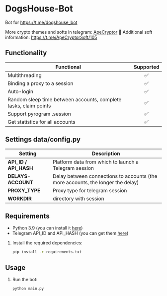 # DogsHouse-Bot
Bot for https://t.me/dogshouse_bot

More crypto themes and softs in telegram: [ApeCryptor](https://t.me/+_xCNXumUNWJkYjAy "ApeCryptor") 🦧
Additional soft information: https://t.me/ApeCryptorSoft/105

## Functionality
| Functional                                                       | Supported |
|------------------------------------------------------------------|:---------:|
| Multithreading                                                   |     ✅     |
| Binding a proxy to a session                                     |     ✅     |
| Auto-login                                                       |     ✅     |
| Random sleep time between accounts, complete tasks, claim points |     ✅     |
| Support pyrogram .session                                        |     ✅     |
| Get statistics for all accounts                                  |     ✅     |

## Settings data/config.py
| Setting                      | Description                                                                                    |
|------------------------------|------------------------------------------------------------------------------------------------|
| **API_ID / API_HASH**        | Platform data from which to launch a Telegram session                                          |
| **DELAYS-ACCOUNT**           | Delay between connections to accounts (the more accounts, the longer the delay)                |
| **PROXY_TYPE**               | Proxy type for telegram session                                                                |
| **WORKDIR**                  | directory with session                                                                         |

## Requirements
- Python 3.9 (you can install it [here](https://www.python.org/downloads/release/python-390/)) 
- Telegram API_ID and API_HASH (you can get them [here](https://my.telegram.org/auth))

1. Install the required dependencies:
   ```bash
   pip install -r requirements.txt
   ```
   
## Usage
1. Run the bot:
   ```bash
   python main.py
   ```
